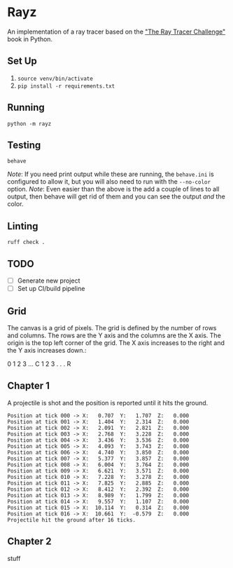 # Rayz

An implementation of a ray tracer based on the ["The Ray Tracer Challenge"](https://pragprog.com/book/jbtracer/the-ray-tracer-challenge) book in Python.

## Set Up

1. `source venv/bin/activate`
1. `pip install -r requirements.txt`

## Running

`python -m rayz`

## Testing

`behave`

_Note_: If you need print output while these are running, the `behave.ini` is configured to allow it, but you will also need to run with the `--no-color` option.
_Note_: Even easier than the above is the add a couple of lines to all output, then behave will get rid of them and you can see the output *and* the color.

## Linting

`ruff check .`

## TODO

- [ ] Generate new project
- [ ] Set up CI/build pipeline

## Grid

The canvas is a grid of pixels.  The grid is defined by the number of rows and columns.  The rows are the Y axis and the columns are the X axis.  The origin is the top left corner of the grid.  The X axis increases to the right and the Y axis increases down.:

0  1  2  3 ... C
1
2
3
.
.
.
R

## Chapter 1

A projectile is shot and the position is reported until it hits the ground.

```
Position at tick 000 -> X:   0.707  Y:   1.707  Z:   0.000
Position at tick 001 -> X:   1.404  Y:   2.314  Z:   0.000
Position at tick 002 -> X:   2.091  Y:   2.821  Z:   0.000
Position at tick 003 -> X:   2.768  Y:   3.228  Z:   0.000
Position at tick 004 -> X:   3.436  Y:   3.536  Z:   0.000
Position at tick 005 -> X:   4.093  Y:   3.743  Z:   0.000
Position at tick 006 -> X:   4.740  Y:   3.850  Z:   0.000
Position at tick 007 -> X:   5.377  Y:   3.857  Z:   0.000
Position at tick 008 -> X:   6.004  Y:   3.764  Z:   0.000
Position at tick 009 -> X:   6.621  Y:   3.571  Z:   0.000
Position at tick 010 -> X:   7.228  Y:   3.278  Z:   0.000
Position at tick 011 -> X:   7.825  Y:   2.885  Z:   0.000
Position at tick 012 -> X:   8.412  Y:   2.392  Z:   0.000
Position at tick 013 -> X:   8.989  Y:   1.799  Z:   0.000
Position at tick 014 -> X:   9.557  Y:   1.107  Z:   0.000
Position at tick 015 -> X:  10.114  Y:   0.314  Z:   0.000
Position at tick 016 -> X:  10.661  Y:  -0.579  Z:   0.000
Projectile hit the ground after 16 ticks.
```
## Chapter 2

stuff